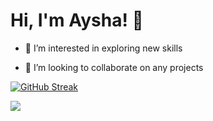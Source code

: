 # Hi, I'm Aysha! 👋
<!-- - 👋 Hi, I’m @Aysha-Fathima -->
- 👀 I’m interested in exploring new skills
<!-- - 🌱 I’m currently learning -->
- 💞️ I’m looking to collaborate on any projects
<!-- - 📫 How to reach me  -->
<!---
Aysha-Fathima/Aysha-Fathima is a ✨ special ✨ repository because its `README.md` (this file) appears on your GitHub profile.
You can click the Preview link to take a look at your changes.
--->
[![GitHub Streak](https://github-readme-streak-stats.herokuapp.com?user=Aysha-Fathima&hide_border=true)](https://git.io/streak-stats)

<!--
![Top Langs](https://github-readme-stats.vercel.app/api/top-langs/?username=Aysha-Fathima&theme=tokyonight)
-->

<img src="https://github-readme-stats.vercel.app/api?username=Aysha-Fathima&show_icons=true"/>

<!--
<img height=50 src="https://cdn.jsdelivr.net/gh/devicons/devicon/icons/python/python-original.svg"/><img height=50 src="https://cdn.jsdelivr.net/gh/devicons/devicon/icons/java/java-original.svg"/><img height=50 src="https://cdn.jsdelivr.net/gh/devicons/devicon/icons/html5/html5-original.svg" /><img height=50 src="https://cdn.jsdelivr.net/gh/devicons/devicon/icons/css3/css3-original.svg" /><img height=50 src="https://cdn.jsdelivr.net/gh/devicons/devicon/icons/react/react-original.svg" /><img height=50 src="https://cdn.jsdelivr.net/gh/devicons/devicon/icons/git/git-plain.svg"/><img height=50 src="https://cdn.jsdelivr.net/gh/devicons/devicon/icons/github/github-original.svg"/><img height=50 src="https://cdn.jsdelivr.net/gh/devicons/devicon/icons/canva/canva-original.svg"/>

-->

